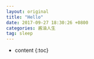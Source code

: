 ```yaml
---
layout: original
title: "Hello"
date: 2017-09-27 18:30:26 +0800 
categories: 酱油人生
tag: sleep
---
```

* content
{:toc}


<!-- more -->
